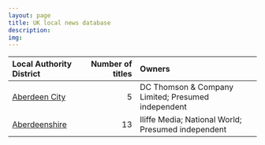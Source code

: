```yaml
---
layout: page
title: UK local news database
description: 
img: 
---
```


|Local Authority District | Number of titles|Owners                                             |
|:------------------------|----------------:|:--------------------------------------------------|
|[Aberdeen City](aberdeen_city_index.md)|                5|DC Thomson & Company Limited; Presumed independent |
|[Aberdeenshire](aberdeenshire_index.md)|               13|Iliffe Media; National World; Presumed independent |